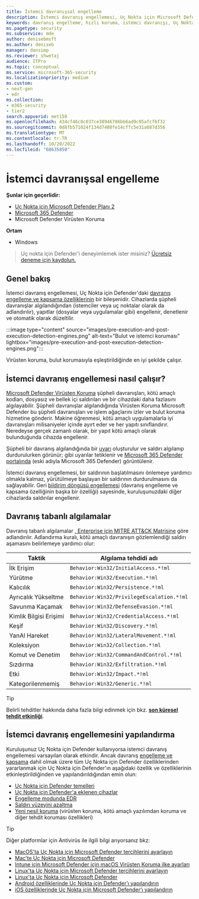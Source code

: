 ```yaml
---
title: İstemci davranışsal engelleme
description: İstemci davranış engellemesi, Uç Nokta için Microsoft Defender davranış engelleme ve kapsama özelliklerinin bir parçasıdır
keywords: davranış engelleme, hızlı koruma, istemci davranışı, Uç Nokta için Microsoft Defender
ms.pagetype: security
ms.subservice: mde
author: denisebmsft
ms.author: deniseb
manager: dansimp
ms.reviewer: shwetaj
audience: ITPro
ms.topic: conceptual
ms.service: microsoft-365-security
ms.localizationpriority: medium
ms.custom:
- next-gen
- edr
ms.collection:
- m365-security
- tier2
search.appverid: met150
ms.openlocfilehash: 434cf46c8c037ce38946786bb6ad9c95afcf6f32
ms.sourcegitcommit: 0d8fb571024f134d7480fe14cffc5e31a687d356
ms.translationtype: MT
ms.contentlocale: tr-TR
ms.lasthandoff: 10/20/2022
ms.locfileid: "68635850"
---
```

# <a name="client-behavioral-blocking"></a>İstemci davranışsal engelleme

**Şunlar için geçerlidir:**
- [Uç Nokta için Microsoft Defender Planı 2](https://go.microsoft.com/fwlink/p/?linkid=2154037)
- [Microsoft 365 Defender](https://go.microsoft.com/fwlink/?linkid=2118804)
- Microsoft Defender Virüsten Koruma

**Ortam**
- Windows

> Uç nokta için Defender'i deneyimlemek ister misiniz? [Ücretsiz deneme için kaydolun.](https://signup.microsoft.com/create-account/signup?products=7f379fee-c4f9-4278-b0a1-e4c8c2fcdf7e&ru=https://aka.ms/MDEp2OpenTrial?ocid=docs-wdatp-assignaccess-abovefoldlink)

## <a name="overview"></a>Genel bakış

İstemci davranış engellemesi, Uç Nokta için Defender'daki [davranış engelleme ve kapsama özelliklerinin](behavioral-blocking-containment.md) bir bileşenidir. Cihazlarda şüpheli davranışlar algılandığından (istemciler veya uç noktalar olarak da adlandırılır), yapıtlar (dosyalar veya uygulamalar gibi) engellenir, denetlenir ve otomatik olarak düzeltilir.

:::image type="content" source="images/pre-execution-and-post-execution-detection-engines.png" alt-text="Bulut ve istemci koruması" lightbox="images/pre-execution-and-post-execution-detection-engines.png":::

Virüsten koruma, bulut korumasıyla eşleştirildiğinde en iyi şekilde çalışır.

## <a name="how-client-behavioral-blocking-works"></a>İstemci davranış engellemesi nasıl çalışır?

[Microsoft Defender Virüsten Koruma](microsoft-defender-antivirus-in-windows-10.md) şüpheli davranışları, kötü amaçlı kodları, dosyasız ve bellek içi saldırıları ve bir cihazdaki daha fazlasını algılayabilir. Şüpheli davranışlar algılandığında Virüsten Koruma Microsoft Defender bu şüpheli davranışları ve işlem ağaçlarını izler ve bulut koruma hizmetine gönderir. Makine öğrenmesi, kötü amaçlı uygulamalarla iyi davranışları milisaniyeler içinde ayırt eder ve her yapıtı sınıflandırır. Neredeyse gerçek zamanlı olarak, bir yapıt kötü amaçlı olarak bulunduğunda cihazda engellenir.

Şüpheli bir davranış algılandığında bir [uyarı](alerts-queue.md) oluşturulur ve saldırı algılanıp durdurulurken görünür; gibi uyarılar tetiklenir ve [Microsoft 365 Defender portalında](/microsoft-365/security/defender/microsoft-365-defender) (eski adıyla Microsoft 365 Defender) görüntülenir.

İstemci davranış engellemesi, bir saldırının başlatılmasını önlemeye yardımcı olmakla kalmaz, yürütülmeye başlayan bir saldırının durdurulmasını da sağlayabilir. Geri [bildirim döngüsü engellemesi](feedback-loop-blocking.md) (davranış engelleme ve kapsama özelliğinin başka bir özelliği) sayesinde, kuruluşunuzdaki diğer cihazlarda saldırılar engellenir.

## <a name="behavior-based-detections"></a>Davranış tabanlı algılamalar

Davranış tabanlı algılamalar [, Enterprise için MITRE ATT&CK Matrisine](https://attack.mitre.org/matrices/enterprise) göre adlandırılır. Adlandırma kuralı, kötü amaçlı davranışın gözlemlendiği saldırı aşamasını belirlemeye yardımcı olur:

|Taktik|Algılama tehdidi adı|
|---|---|
|İlk Erişim|`Behavior:Win32/InitialAccess.*!ml`|
|Yürütme|`Behavior:Win32/Execution.*!ml`|
|Kalıcılık|`Behavior:Win32/Persistence.*!ml`|
|Ayrıcalık Yükseltme|`Behavior:Win32/PrivilegeEscalation.*!ml`|
|Savunma Kaçamak|`Behavior:Win32/DefenseEvasion.*!ml`|
|Kimlik Bilgisi Erişimi|`Behavior:Win32/CredentialAccess.*!ml`|
|Keşif|`Behavior:Win32/Discovery.*!ml`|
|YanAl Hareket|`Behavior:Win32/LateralMovement.*!ml`|
|Koleksiyon|`Behavior:Win32/Collection.*!ml`|
|Komut ve Denetim|`Behavior:Win32/CommandAndControl.*!ml`|
|Sızdırma|`Behavior:Win32/Exfiltration.*!ml`|
|Etki|`Behavior:Win32/Impact.*!ml`|
|Kategorilenmemiş|`Behavior:Win32/Generic.*!ml`|

> [!TIP]
> Belirli tehditler hakkında daha fazla bilgi edinmek için bkz. **[son küresel tehdit etkinliği](https://www.microsoft.com/wdsi/threats)**.

## <a name="configuring-client-behavioral-blocking"></a>İstemci davranış engellemesini yapılandırma

Kuruluşunuz Uç Nokta için Defender kullanıyorsa istemci davranış engellemesi varsayılan olarak etkindir. Ancak davranış [engelleme ve kapsama](behavioral-blocking-containment.md) dahil olmak üzere tüm Uç Nokta için Defender özelliklerinden yararlanmak için Uç Nokta için Defender'ın aşağıdaki özellik ve özelliklerinin etkinleştirildiğinden ve yapılandırıldığından emin olun:

- [Uç Nokta için Defender temelleri](configure-machines-security-baseline.md)
- [Uç Nokta için Defender'a eklenen cihazlar](onboard-configure.md)
- [Engelleme modunda EDR ](edr-in-block-mode.md)
- [Saldırı yüzeyini azaltma](attack-surface-reduction.md)
- [Yeni nesil koruma](configure-microsoft-defender-antivirus-features.md) (virüsten koruma, kötü amaçlı yazılımdan koruma ve diğer tehdit koruması özellikleri)

> [!TIP]
> Diğer platformlar için Antivirüs ile ilgili bilgi arıyorsanız bkz:
> - [MacOS'ta Uç Nokta için Microsoft Defender tercihlerini ayarlayın](mac-preferences.md)
> - [Mac'te Uç Nokta için Microsoft Defender](microsoft-defender-endpoint-mac.md)
> - [Intune için Microsoft Defender için macOS Virüsten Koruma ilke ayarları](/mem/intune/protect/antivirus-microsoft-defender-settings-macos)
> - [Linux'ta Uç Nokta için Microsoft Defender tercihlerini ayarlayın](linux-preferences.md)
> - [Linux'ta Uç Nokta için Microsoft Defender](microsoft-defender-endpoint-linux.md)
> - [Android özelliklerinde Uç Nokta için Defender’ı yapılandırın](android-configure.md)
> - [iOS özelliklerinde Uç Nokta için Microsoft Defender’ı yapılandırın](ios-configure-features.md)
